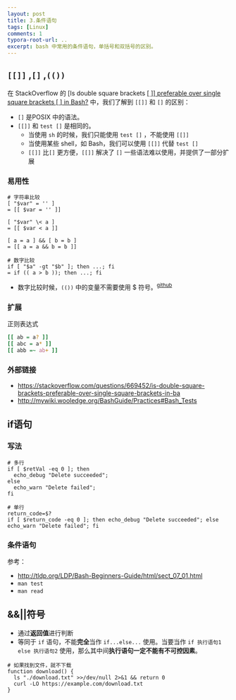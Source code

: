 ```yaml
---
layout: post
title: 3.条件语句
tags: [Linux]
comments: 1
typora-root-url: ..
excerpt: bash 中常用的条件语句，单括号和双括号的区别。
---
```


## `[[]]` ,`[]` ,`(())`

在 StackOverflow 的 [Is double square brackets [[ \]] preferable over single square brackets [ ] in Bash?](https://stackoverflow.com/questions/669452/is-double-square-brackets-preferable-over-single-square-brackets-in-ba) 中，我们了解到 `[[]]` 和 `[]` 的区别：

- `[]` 是POSIX 中的语法。
- `[[]]`  和 `test []` 是相同的。
  - 当使用 `sh` 的时候，我们只能使用 `test []` ，不能使用 `[[]]`  
  - 当使用某些 shell，如 Bash，我们可以使用 `[[]]`  代替 `test []` 
  - `[[]]` 比`[]` 更方便，`[[]]` 解决了 `[]` 一些语法难以使用，并提供了一部分扩展

### 易用性

```shell
# 字符串比较
[ "$var" = '' ] 
= [[ $var = '' ]]

[ "$var" \< a ]
= [[ $var < a ]]

[ a = a ] && [ b = b ]
= [[ a = a && b = b ]]

# 数字比较
if [ "$a" -gt "$b" ]; then ...; fi
= if (( a > b )); then ...; fi
```

- 数字比较时候，`(())` 中的变量不需要使用 $ 符号。<sup>[github](https://github.com/koalaman/shellcheck/wiki/SC2004)</sup>

### 扩展

正则表达式

```bash
[[ ab = a? ]]
[[ abc = a* ]]
[[ abb =~ ab+ ]]
```

### 外部链接

- https://stackoverflow.com/questions/669452/is-double-square-brackets-preferable-over-single-square-brackets-in-ba
- http://mywiki.wooledge.org/BashGuide/Practices#Bash_Tests

## if语句

### 写法

```shell
# 多行
if [ $retVal -eq 0 ]; then 
  echo_debug "Delete succeeded"; 
else 
  echo_warn "Delete failed"; 
fi

# 单行
return_code=$?
if [ $return_code -eq 0 ]; then echo_debug "Delete succeeded"; else echo_warn "Delete failed"; fi
```

### 条件语句

参考：

- http://tldp.org/LDP/Bash-Beginners-Guide/html/sect_07_01.html
- `man test` 
- `man read`

## &&||符号

- 通过**返回值**进行判断
- 等同于 `if` 语句，不能**完全**当作 `if...else...` 使用。当要当作  `if 执行语句1 else 执行语句2`  使用，那么其中间**执行语句一定不能有不可控因素**。

```shell
# 如果找到文件，就不下载
function download() {
  ls "./download.txt" >>/dev/null 2>&1 && return 0
  curl -LO https://example.com/download.txt
}
```